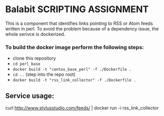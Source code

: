 # Balabit SCRIPTING ASSIGNMENT

This is a component that identifies links pointing to RSS or Atom feeds written in perl. To avoid the problem because of a dependency issue,
the whole serivce is dockerized.

### To build the docker image perform the following steps:
* clone this repository
* `cd perl_base`
* `docker build -t "centos_base_perl" -f ./Dockerfile .`
* `cd ..` (step into the repo root)
* `docker build -t "rss_link_collector" -f ./Dockerfile .`

## Service usage:
curl http://www.stylusstudio.com/feeds/ | docker run -i rss_link_collector
